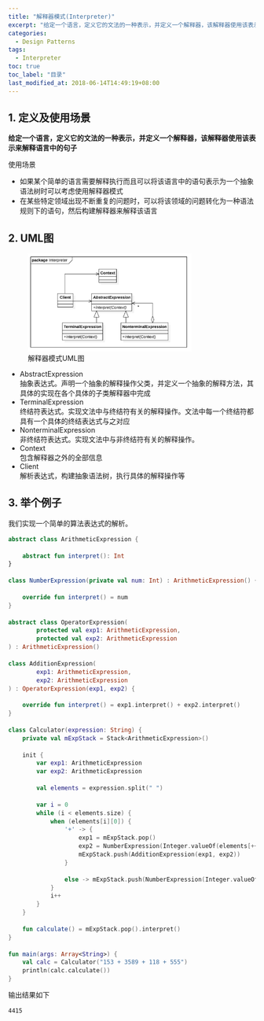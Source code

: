 ```yaml
---
title: "解释器模式(Interpreter)"
excerpt: "给定一个语言，定义它的文法的一种表示，并定义一个解释器，该解释器使用该表示来解释语言中的句子"
categories:
  - Design Patterns
tags:
  - Interpreter
toc: true
toc_label: "目录"
last_modified_at: 2018-06-14T14:49:19+08:00
---
```


## 1. 定义及使用场景

**给定一个语言，定义它的文法的一种表示，并定义一个解释器，该解释器使用该表示来解释语言中的句子**

使用场景  
- 如果某个简单的语言需要解释执行而且可以将该语言中的语句表示为一个抽象语法树时可以考虑使用解释器模式
- 在某些特定领域出现不断重复的问题时，可以将该领域的问题转化为一种语法规则下的语句，然后构建解释器来解释该语言

## 2. UML图

<figure style="width: 66%" class="align-center">
    <img src="/assets/images/design-pattern/interpreter.png">
    <figcaption>解释器模式UML图</figcaption>
</figure>

- AbstractExpression  
  抽象表达式。声明一个抽象的解释操作父类，并定义一个抽象的解释方法，其具体的实现在各个具体的子类解释器中完成
- TerminalExpression  
  终结符表达式。实现文法中与终结符有关的解释操作。文法中每一个终结符都具有一个具体的终结表达式与之对应
- NonterminalExpression  
  非终结符表达式。实现文法中与非终结符有关的解释操作。
- Context  
  包含解释器之外的全部信息
- Client  
  解析表达式，构建抽象语法树，执行具体的解释操作等

## 3. 举个例子
我们实现一个简单的算法表达式的解析。

```kotlin
abstract class ArithmeticExpression {

    abstract fun interpret(): Int
}

class NumberExpression(private val num: Int) : ArithmeticExpression() {

    override fun interpret() = num
}

abstract class OperatorExpression(
        protected val exp1: ArithmeticExpression,
        protected val exp2: ArithmeticExpression
) : ArithmeticExpression()

class AdditionExpression(
        exp1: ArithmeticExpression,
        exp2: ArithmeticExpression
) : OperatorExpression(exp1, exp2) {

    override fun interpret() = exp1.interpret() + exp2.interpret()
}

class Calculator(expression: String) {
    private val mExpStack = Stack<ArithmeticExpression>()

    init {
        var exp1: ArithmeticExpression
        var exp2: ArithmeticExpression

        val elements = expression.split(" ")

        var i = 0
        while (i < elements.size) {
            when (elements[i][0]) {
                '+' -> {
                    exp1 = mExpStack.pop()
                    exp2 = NumberExpression(Integer.valueOf(elements[++i]))
                    mExpStack.push(AdditionExpression(exp1, exp2))
                }

                else -> mExpStack.push(NumberExpression(Integer.valueOf(elements[i])))
            }
            i++
        }
    }

    fun calculate() = mExpStack.pop().interpret()
}

fun main(args: Array<String>) {
    val calc = Calculator("153 + 3589 + 118 + 555")
    println(calc.calculate())
}
```

输出结果如下
```text
4415
```
